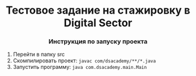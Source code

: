 <h1 align="center">Тестовое задание на стажировку в Digital Sector</h1>
<h3 align="center">Инструкция по запуску проекта</h3>
<ol>
  <li>Перейти в папку src</li>
  <li>Скомпилировать проект:
      <code>javac com/dsacademy/**/*.java</code>
  </li>
  <li>Запустить программу:
      <code>java com.dsacademy.main.Main</code>
  </li>
</ol>

